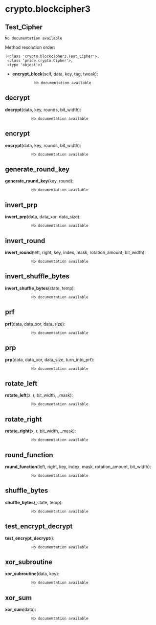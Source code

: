 crypto.blockcipher3
==============



Test_Cipher
--------------

	No documentation available


Method resolution order: 

	(<class 'crypto.blockcipher3.Test_Cipher'>,
	 <class 'pride.crypto.Cipher'>,
	 <type 'object'>)

- **encrypt_block**(self, data, key, tag, tweak):

				No documentation available


decrypt
--------------

**decrypt**(data, key, rounds, bit_width):

				No documentation available


encrypt
--------------

**encrypt**(data, key, rounds, bit_width):

				No documentation available


generate_round_key
--------------

**generate_round_key**(key, round):

				No documentation available


invert_prp
--------------

**invert_prp**(data, data_xor, data_size):

				No documentation available


invert_round
--------------

**invert_round**(left, right, key, index, mask, rotation_amount, bit_width):

				No documentation available


invert_shuffle_bytes
--------------

**invert_shuffle_bytes**(state, temp):

				No documentation available


prf
--------------

**prf**(data, data_xor, data_size):

				No documentation available


prp
--------------

**prp**(data, data_xor, data_size, turn_into_prf):

				No documentation available


rotate_left
--------------

**rotate_left**(x, r, bit_width, _mask):

				No documentation available


rotate_right
--------------

**rotate_right**(x, r, bit_width, _mask):

				No documentation available


round_function
--------------

**round_function**(left, right, key, index, mask, rotation_amount, bit_width):

				No documentation available


shuffle_bytes
--------------

**shuffle_bytes**(_state, temp):

				No documentation available


test_encrypt_decrypt
--------------

**test_encrypt_decrypt**():

				No documentation available


xor_subroutine
--------------

**xor_subroutine**(data, key):

				No documentation available


xor_sum
--------------

**xor_sum**(data):

				No documentation available

